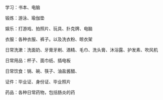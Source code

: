 学习：书本、电脑

锻炼：游泳、瑜伽垫

娱乐：打游戏、拍照片、玩具、扑克牌、电脑

衣服：各种衣服、裤子。以及洗衣粉、晾衣架

日常洗漱：洗面奶、牙膏牙刷、酒精、毛巾、洗头膏、沐浴露、护发素、吹风机

日常用品：杯子、面巾纸、插电板

日常饮食：锅、碗、筷子、油盐酱醋、

证件：毕业证、身份证、毕业照片

药品：各种日常药物，包括肠炎的药



